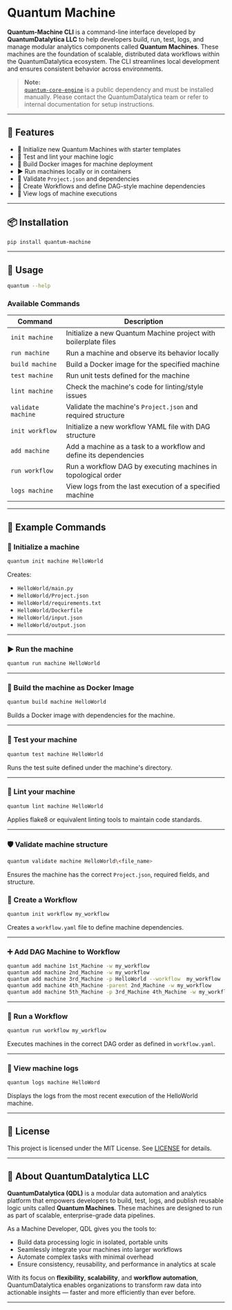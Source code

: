 # Quantum Machine

**Quantum-Machine CLI** is a command-line interface developed by **QuantumDatalytica LLC** to help developers build, run, test, logs, and manage modular analytics components called **Quantum Machines**. These machines are the foundation of scalable, distributed data workflows within the QuantumDatalytica ecosystem. The CLI streamlines local development and ensures consistent behavior across environments.

> **Note:**  
> [`quantum-core-engine`](https://github.com/QuantumDatalytica-LLC/quantum-core-engine.git) is a public dependency and must be installed manually. Please contact the QuantumDatalytica team or refer to internal documentation for setup instructions.

---

## 🚀 Features

- 🧱 Initialize new Quantum Machines with starter templates
- 🧪 Test and lint your machine logic
- 🐳 Build Docker images for machine deployment
- ▶️ Run machines locally or in containers
- 🔎 Validate `Project.json` and dependencies
- 🔁 Create Workflows and define DAG-style machine dependencies
- 📜 View logs of machine executions

---

## 📦 Installation

```bash
pip install quantum-machine
```

---

## 📖 Usage

```bash
quantum --help
```

### Available Commands

| Command           | Description                                                                 |
|------------------|-----------------------------------------------------------------------------|
| `init machine`    | Initialize a new Quantum Machine project with boilerplate files             |
| `run machine`     | Run a machine and observe its behavior locally                              |
| `build machine`   | Build a Docker image for the specified machine                              |
| `test machine`    | Run unit tests defined for the machine                                      |
| `lint machine`    | Check the machine's code for linting/style issues                           |
| `validate machine`| Validate the machine's `Project.json` and required structure                |
| `init workflow`   | Initialize a new workflow YAML file with DAG structure                      |
| `add machine`     | Add a machine as a task to a workflow and define its dependencies           |
| `run workflow`    | Run a workflow DAG by executing machines in topological order               |
| `logs machine`    | View logs from the last execution of a specified machine                    |

---

## 🧪 Example Commands

### 🔧 Initialize a machine

```bash
quantum init machine HelloWorld
```

Creates:
- `HelloWorld/main.py`
- `HelloWorld/Project.json`
- `HelloWorld/requirements.txt`
- `HelloWorld/Dockerfile`
- `HelloWorld/input.json`
- `HelloWorld/output.json`


---

### ▶️ Run the machine

```bash
quantum run machine HelloWorld
```

---

### 🐳 Build the machine as Docker Image

```bash
quantum build machine HelloWorld
```

Builds a Docker image with dependencies for the machine.

---

### 🧪 Test your machine

```bash
quantum test machine HelloWorld
```

Runs the test suite defined under the machine's directory.

---

### 🎯 Lint your machine

```bash
quantum lint machine HelloWorld
```

Applies flake8 or equivalent linting tools to maintain code standards.

---

### 🛡 Validate machine structure

```bash
quantum validate machine HelloWorld\<file_name>
```

Ensures the machine has the correct `Project.json`, required fields, and structure.

### 🦮 Create a Workflow

```bash
quantum init workflow my_workflow
```

Creates a `workflow.yaml` file to define machine dependencies.

---

### ➕ Add DAG Machine to Workflow

```bash
quantum add machine 1st_Machine -w my_workflow
quantum add machine 2nd_Machine -w my_workflow
quantum add machine 3rd_Machine -p HelloWorld --workflow  my_workflow
quantum add machine 4th_Machine -parent 2nd_Machine -w my_workflow
quantum add machine 5th_Machine -p 3rd_Machine 4th_Machine -w my_workflow
```

---

### 🚀 Run a Workflow

```bash
quantum run workflow my_workflow
```

Executes machines in the correct DAG order as defined in `workflow.yaml`.

---

### 🚀 View machine logs

```bash
quantum logs machine HelloWord
```

Displays the logs from the most recent execution of the HelloWorld machine.

---

## 📄 License

This project is licensed under the MIT License. See [LICENSE](LICENSE) for details.

---

## 🧠 About QuantumDatalytica LLC

**QuantumDatalytica (QDL)** is a modular data automation and analytics platform that empowers developers to build, test, logs, and publish reusable logic units called **Quantum Machines**. These machines are designed to run as part of scalable, enterprise-grade data pipelines.

As a Machine Developer, QDL gives you the tools to:
- Build data processing logic in isolated, portable units  
- Seamlessly integrate your machines into larger workflows  
- Automate complex tasks with minimal overhead  
- Ensure consistency, reusability, and performance in analytics at scale

With its focus on **flexibility**, **scalability**, and **workflow automation**, QuantumDatalytica enables organizations to transform raw data into actionable insights — faster and more efficiently than ever before.

---
